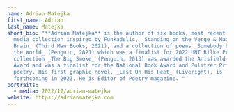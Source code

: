 ```yaml
---
name: Adrian Matejka
first_name: Adrian
last_name: Matejka
short_bio: "**Adrian Matejka** is the author of six books, most recently a mixed
  media collection inspired by Funkadelic, _Standing on the Verge & Maggot
  Brain_ (Third Man Books, 2021), and a collection of poems _Somebody Else Sold
  the World_ (Penguin, 2021) which was a finalist for 2022 UNT Rilke Prize. His
  collection _The Big Smoke_ (Penguin, 2013) was awarded the Anisfield-Wolf Book
  Award and was a finalist for the National Book Award and Pulitzer Prize in
  poetry. His first graphic novel, _Last On His Feet_ (Liveright), is
  forthcoming in 2023. He is Editor of Poetry magazine. "
portraits:
  - media: 2022/12/adrian-matejka
website: https://adrianmatejka.com
---
```

